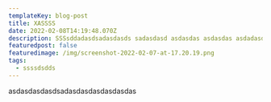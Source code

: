 ```yaml
---
templateKey: blog-post
title: XASSSS
date: 2022-02-08T14:19:48.070Z
description: SSSsddadasdsadasdasds sadasdasd asdasdas asdasdas asdadasd
featuredpost: false
featuredimage: /img/screenshot-2022-02-07-at-17.20.19.png
tags:
  - ssssdsdds
---
```

asdasdasdasdsadasdasdasdasdasdas